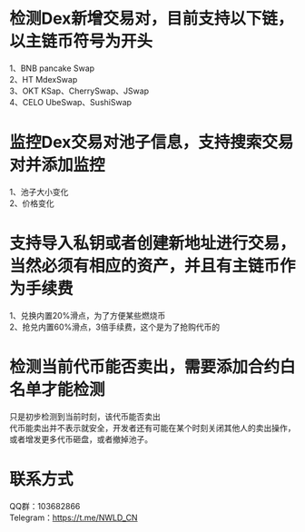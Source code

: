 # 检测Dex新增交易对，目前支持以下链，以主链币符号为开头
1、BNB pancake Swap<br/>
2、HT MdexSwap<br/>
3、OKT KSap、CherrySwap、JSwap<br/>
4、CELO UbeSwap、SushiSwap<br/>
# 监控Dex交易对池子信息，支持搜索交易对并添加监控
1、池子大小变化<br/>
2、价格变化<br/>
# 支持导入私钥或者创建新地址进行交易，当然必须有相应的资产，并且有主链币作为手续费
1、兑换内置20%滑点，为了方便某些燃烧币<br/>
2、抢兑内置60%滑点，3倍手续费，这个是为了抢购代币的<br/>
# 检测当前代币能否卖出，需要添加合约白名单才能检测
只是初步检测到当前时刻，该代币能否卖出<br/>
代币能卖出并不表示就安全，开发者还有可能在某个时刻关闭其他人的卖出操作，或者增发更多代币砸盘，或者撤掉池子。<br/>
# 联系方式
QQ群：103682866<br/>
Telegram：https://t.me/NWLD_CN

